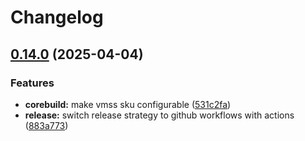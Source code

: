 # Changelog

## [0.14.0](https://github.com/conplementAG/copsctl/compare/v0.13.0...v0.14.0) (2025-04-04)


### Features

* **corebuild:** make vmss sku configurable ([531c2fa](https://github.com/conplementAG/copsctl/commit/531c2fa75cb8005dc09f19d7e847134788bc75ea))
* **release:** switch release strategy to github workflows with actions ([883a773](https://github.com/conplementAG/copsctl/commit/883a77395b59407f1a7e71bfe2415b9fb9b59b85))
